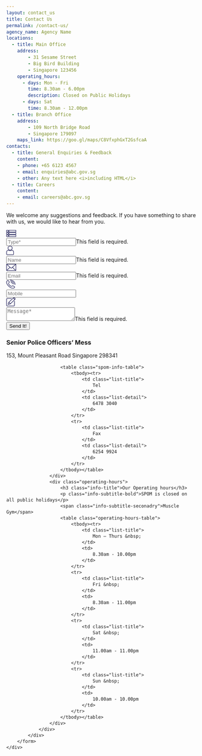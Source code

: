 ```yaml
---
layout: contact_us
title: Contact Us
permalink: /contact-us/
agency_name: Agency Name
locations:
  - title: Main Office
    address:
        - 31 Sesame Street
        - Big Bird Building
        - Singapore 123456
    operating_hours:
      - days: Mon - Fri
        time: 8.30am - 6.00pm
        description: Closed on Public Holidays
      - days: Sat
        time: 8.30am - 12.00pm
  - title: Branch Office
    address:
        - 109 North Bridge Road
        - Singapore 179097
    maps_link: https://goo.gl/maps/C8VfxphGxT2GsfcaA
contacts:
  - title: General Enquiries & Feedback
    content:
    - phone: +65 6123 4567
    - email: enquiries@abc.gov.sg
    - other: Any text here <i>including HTML</i>
  - title: Careers
    content:
    - email: careers@abc.gov.sg
---
```


<div class="container">
    <div class="row justify-content-center contact-us-highlights-main">
        <div class="col-12 col-md-12 align-center text-center">
            <p class="mbr-section-subtitle align-center mbr-fonts-style pb-2 display-5">
                We welcome any suggestions and feedback. If you have something to share with us, we would like to hear from you.
            </p>
        </div>
    </div>
</div>
<div class="contact-middle-form">
    <div class="container">
        <form method="post" id="frmContact" name="frmContact" onsubmit="return false;" novalidate="novalidate">
            <input type="hidden" name="act" id="act">
            <div class="row">
                <div class="col-lg-6 col-md-12 align-center">
                    <div class="input-wrapper">
                        <div class="input-group">
                            <div class="input-group-prepend">
                                <span class="input-group-text" id="basic-addon1"><img src="/files/Assets/images/contact-us-type.png"></span>
                            </div>
                            <input type="text" class="form-control error" placeholder="Type*" aria-label="Type" aria-describedby="basic-addon1" name="c_type" id="c_type" required="" aria-required="true" aria-invalid="true"><label id="c_type-error" class="error" for="c_type">This field is required.</label>
                        </div>
                    </div>
                    <div class="input-wrapper">
                        <div class="input-group">
                            <div class="input-group-prepend">
                                <span class="input-group-text" id="basic-addon1"><img src="/files/Assets/images/contact-us-name.png"></span>
                            </div>
                            <input type="text" class="form-control error" placeholder="Name" aria-label="Name" aria-describedby="basic-addon1" name="c_name" id="c_name" required="" aria-required="true"><label id="c_name-error" class="error" for="c_name">This field is required.</label>
                        </div>
                    </div>
                    <div class="input-wrapper">
                        <div class="input-group">
                            <div class="input-group-prepend">
                                <span class="input-group-text" id="basic-addon1"><img src="/files/Assets/images/contact-us-email.png"></span>
                            </div>
                            <input type="email" class="form-control error" placeholder="Email" aria-label="Email" aria-describedby="basic-addon1" name="c_email" id="c_email" required="" aria-required="true"><label id="c_email-error" class="error" for="c_email">This field is required.</label>
                        </div>
                    </div>
                    <div class="input-wrapper">
                        <div class="input-group">
                            <div class="input-group-prepend">
                                <span class="input-group-text" id="basic-addon1"><img src="/files/Assets/images/contact-us-mobile.png"></span>
                            </div>
                            <input type="text" class="form-control " placeholder="Mobile" aria-label="Mobile" aria-describedby="basic-addon1" name="c_mobile" id="c_mobile">
                        </div>
                    </div>
                    <div class="input-wrapper">
                        <div class="input-group">
                            <div class="input-group-prepend">
                                <span class="input-group-text" id="basic-addon1"><img src="/files/Assets/images/contact-us-msg.png"></span>
                            </div>
                            <textarea class="form-control form-textarea error" placeholder="Message*" aria-label="With textarea" name="c_message" id="c_message" required="" aria-required="true"></textarea><label id="c_message-error" class="error" for="c_message">This field is required.</label>
                        </div>
                    </div>
                    <button href="#" class="contact-btn" id="btnSend" name="btnSend">Send It!</button>
                </div>
                <div class="col-lg-6 col-md-12 align-center right-wrapper">
                    <div class="spom-information-wrapper">
                        <h3 class="info-title">Senior Police Officers’ Mess</h3>
                        <p class="info-subtitle">153, Mount Pleasant Road Singapore 298341</p>

                        <table class="spom-info-table">
                            <tbody><tr>
                                <td class="list-title">
                                    Tel
                                </td>
                                <td class="list-detail">
                                    6478 3040
                                </td>
                            </tr>
                            <tr>
                                <td class="list-title">
                                    Fax
                                </td>
                                <td class="list-detail">
                                    6254 9924
                                </td>
                            </tr>
                        </tbody></table>
                    </div>
                    <div class="operating-hours">
                        <h3 class="info-title">Our Operating hours</h3>
                        <p class="info-subtitle-bold">SPOM is closed on all public holidays</p>
                        <span class="info-subtitle-seconadry">Muscle Gym</span>
                        <table class="operating-hours-table">
                            <tbody><tr>
                                <td class="list-title">
                                    Mon – Thurs &nbsp;
                                </td>
                                <td>
                                    8.30am - 10.00pm
                                </td>
                            </tr>
                            <tr>
                                <td class="list-title">
                                    Fri &nbsp;
                                </td>
                                <td>
                                    8.30am - 11.00pm
                                </td>
                            </tr>
                            <tr>
                                <td class="list-title">
                                    Sat &nbsp;
                                </td>
                                <td>
                                    11.00am - 11.00pm
                                </td>
                            </tr>
                            <tr>
                                <td class="list-title">
                                    Sun &nbsp;
                                </td>
                                <td>
                                    10.00am - 10.00pm
                                </td>
                            </tr>
                        </tbody></table>
                    </div>
                </div>
            </div>
        </form>
    </div>
</div>
